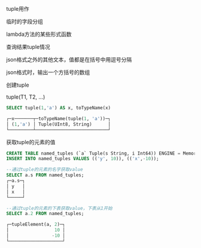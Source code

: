 tuple用作

临时的字段分组

lambda方法的某些形式函数

查询结果tuple情况

json格式之外的其他文本，值都是在括号中用逗号分隔

json格式时，输出一个方括号的数组

创建tuple

tuple(T1, T2, ...)

```sql
SELECT tuple(1,'a') AS x, toTypeName(x)

┌─x───────┬─toTypeName(tuple(1, 'a'))─┐
│ (1,'a') │ Tuple(UInt8, String)      │
└─────────┴───────────────────────────┘
```

获取tuple的元素的值

```sql
CREATE TABLE named_tuples (`a` Tuple(s String, i Int64)) ENGINE = Memory;
INSERT INTO named_tuples VALUES (('y', 10)), (('x',-10));

--通过tuple的元素的名字获取value
SELECT a.s FROM named_tuples; 
┌─a.s─┐
│ y   │
│ x   │
└─────┘

--通过tuple的元素的下表获取value，下表从1开始
SELECT a.2 FROM named_tuples;

┌─tupleElement(a, 2)─┐
│                 10 │
│                -10 │
└────────────────────┘
```